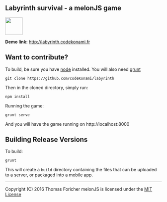 Labyrinth survival - a melonJS game
-------------------------------------------------------------------------------

<img src="https://s3-eu-west-1.amazonaws.com/mom-cloud/man.png" width="56">

**Demo link:** http://labyrinth.codekonami.fr

## Want to contribute?

To build, be sure you have [node](http://nodejs.org) installed. You will also need [grunt](http://gruntjs.com/getting-started)

    git clone https://github.com/codeKonami/labyrinth

Then in the cloned directory, simply run:

    npm install

Running the game:

	grunt serve

And you will have the game running on http://localhost:8000

## Building Release Versions

To build:

    grunt

This will create a `build` directory containing the files that can be uploaded to a server, or packaged into a mobile app.

-------------------------------------------------------------------------------
Copyright (C) 2016 Thomas Foricher
melonJS is licensed under the [MIT License](http://www.opensource.org/licenses/mit-license.php)
